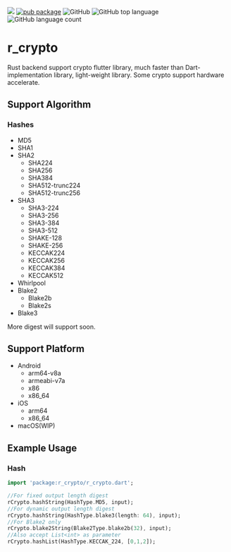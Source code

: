 ![](https://github.com/TinoGuo/r_crypto/workflows/CI%20check/badge.svg?branch=master)
[![pub package](https://img.shields.io/pub/v/r_crypto.svg)](https://pub.dartlang.org/packages/r_crypto)
![GitHub](https://img.shields.io/github/license/TinoGuo/r_crypto)
![GitHub top language](https://img.shields.io/github/languages/top/TinoGuo/r_crypto)
![GitHub language count](https://img.shields.io/github/languages/count/TinoGuo/r_crypto.svg)

# r_crypto

Rust backend support crypto flutter library, much faster than Dart-implementation library, light-weight library.
Some crypto support hardware accelerate.

## Support Algorithm

### Hashes

- MD5
- SHA1
- SHA2
    - SHA224
    - SHA256
    - SHA384
    - SHA512-trunc224
    - SHA512-trunc256
- SHA3
    - SHA3-224
    - SHA3-256
    - SHA3-384
    - SHA3-512
    - SHAKE-128
    - SHAKE-256
    - KECCAK224
    - KECCAK256
    - KECCAK384
    - KECCAK512
- Whirlpool
- Blake2
    - Blake2b
    - Blake2s
- Blake3

More digest will support soon.

## Support Platform

- Android
    - arm64-v8a
    - armeabi-v7a
    - x86
    - x86_64
- iOS
    - arm64
    - x86_64
- macOS(WIP)

## Example Usage

### Hash

```dart
import 'package:r_crypto/r_crypto.dart';

//For fixed output length digest
rCrypto.hashString(HashType.MD5, input);
//For dynamic output length digest
rCrypto.hashString(HashType.blake3(length: 64), input);
//For Blake2 only
rCrypto.blake2String(Blake2Type.blake2b(32), input);
//Also accept List<int> as parameter
rCrypto.hashList(HashType.KECCAK_224, [0,1,2]);
```